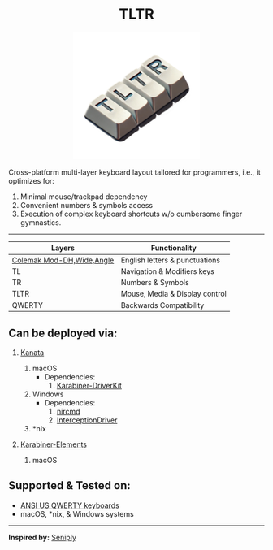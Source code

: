 <h1 align='center'> TLTR </h1>
<div align='center'>
    <img title='TLTR' src='./assets/logo.png' alt='Logo for the layout' height='250' />
</div>

Cross-platform multi-layer keyboard layout tailored for programmers, i.e., it optimizes for:
1. Minimal mouse/trackpad dependency
2. Convenient numbers & symbols access
3. Execution of complex keyboard shortcuts w/o cumbersome finger gymnastics.

---
| Layers                                                                                 | Functionality                  |
| ------                                                                                 | -------------                  |
| [Colemak Mod-DH,Wide,Angle](https://github.com/ColemakMods/mod-dh?tab=readme-ov-file)  | English letters & punctuations |
| TL                                                                                     | Navigation & Modifiers keys    |
| TR                                                                                     | Numbers & Symbols              |
| TLTR                                                                                   | Mouse, Media & Display control |
| QWERTY                                                                                 | Backwards Compatibility        |

## Can be deployed via:
1. [Kanata](https://github.com/jtroo/kanata/)
    1. macOS
        * Dependencies:
            1. [Karabiner-DriverKit](https://github.com/pqrs-org/Karabiner-DriverKit-VirtualHIDDevice/blob/main/dist/Karabiner-DriverKit-VirtualHIDDevice-3.1.0.pkg)
    2. Windows
        * Dependencies:
            1. [nircmd](https://www.nirsoft.net/utils/nircmd.html)
            2. [InterceptionDriver](https://github.com/oblitum/Interception)
    3. *nix

2. [Karabiner-Elements](https://github.com/pqrs-org/Karabiner-Elements)
    1. macOS

## Supported & Tested on:
- [ANSI US QWERTY keyboards](https://en.m.wikipedia.org/wiki/File:ANSI_US_QWERTY_(Windows).svg)
- macOS, *nix, & Windows systems

---
**Inspired by:** [Seniply](https://github.com/stevep99/seniply)